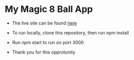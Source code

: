 # My Magic 8 Ball App

- The live site can be found [here](https://eight-ball-with-try-again.netlify.app/)

- To run locally, clone this repository, then run npm install

- Run npm start to run on port 3000

- Thank you for this opprotunity
